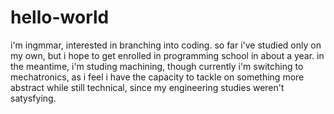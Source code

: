 # hello-world
i'm ingmmar, interested in branching into coding. so far i've studied only on my own, but i hope to get enrolled in programming school in about a year. in the meantime, i'm studing machining, though currently i'm switching to mechatronics, as i feel i have the capacity to tackle on something more abstract while still technical, since my engineering studies weren't satysfying.
